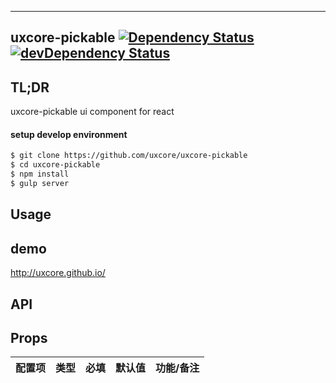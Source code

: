 ---

## uxcore-pickable [![Dependency Status](http://img.shields.io/david/uxcore/uxcore-pickable.svg?style=flat-square)](https://david-dm.org/uxcore/uxcore-pickable) [![devDependency Status](http://img.shields.io/david/dev/uxcore/uxcore-pickable.svg?style=flat-square)](https://david-dm.org/uxcore/uxcore-pickable#info=devDependencies) 

## TL;DR

uxcore-pickable ui component for react

#### setup develop environment

```sh
$ git clone https://github.com/uxcore/uxcore-pickable
$ cd uxcore-pickable
$ npm install
$ gulp server
```

## Usage

## demo
http://uxcore.github.io/

## API

## Props

| 配置项 | 类型 | 必填 | 默认值 | 功能/备注 |
|---|---|---|---|---|

